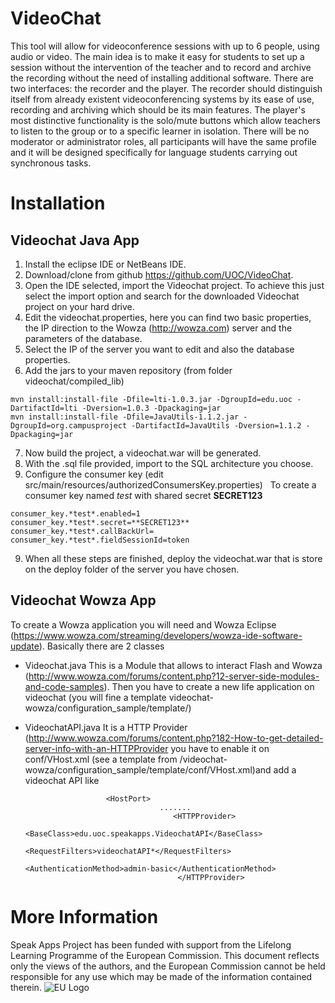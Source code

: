VideoChat
=========

This tool will allow for videoconference sessions with up to 6 people, using audio or video. 
The main idea is to make it easy for students to set up a session without the intervention of the teacher and to record and archive the recording without the need of installing additional software. There are two interfaces: the recorder and the player. 
The recorder should distinguish itself from already existent videoconferencing systems by its ease of use, recording and archiving which should be its main features. The player's most distinctive functionality is the solo/mute buttons which allow teachers to listen to the group or to a specific learner in isolation. There will be no moderator or administrator roles, all participants will have the same profile and it will be designed specifically for language students carrying out synchronous tasks.

Installation
============

## Videochat Java App

1.	Install the eclipse IDE or NetBeans IDE.
2.	Download/clone from github https://github.com/UOC/VideoChat.
3.	Open the IDE selected, import the Videochat project. To achieve this just select the import option and search for the downloaded Videochat project on your hard drive.
4.	Edit the videochat.properties, here you can find two basic properties, the IP direction to the Wowza (http://wowza.com) server and the parameters of the database. 
5.	Select the IP of the server you want to edit and also the database properties.
6.    Add the jars to your maven repository (from folder videochat/compiled_lib)

    mvn install:install-file -Dfile=lti-1.0.3.jar -DgroupId=edu.uoc -DartifactId=lti -Dversion=1.0.3 -Dpackaging=jar
    mvn install:install-file -Dfile=JavaUtils-1.1.2.jar -DgroupId=org.campusproject -DartifactId=JavaUtils -Dversion=1.1.2 -Dpackaging=jar
    
7.   Now build the project, a videochat.war will be generated.
8.   With the .sql file provided, import to the SQL architecture you choose.
9.   Configure the consumer key (edit src/main/resources/authorizedConsumersKey.properties)
     To create a consumer key named *test* with shared secret **SECRET123**
    
    consumer_key.*test*.enabled=1
    consumer_key.*test*.secret=**SECRET123**
    consumer_key.*test*.callBackUrl=
    consumer_key.*test*.fieldSessionId=token
    
9.   When all these steps are finished, deploy the videochat.war that is store on the deploy folder of the server you have chosen.

## Videochat Wowza App
To create a Wowza application you will need and Wowza Eclipse (https://www.wowza.com/streaming/developers/wowza-ide-software-update). Basically there are 2 classes
* Videochat.java This is a Module that allows to interact Flash and Wowza (http://www.wowza.com/forums/content.php?12-server-side-modules-and-code-samples). Then you have to create a new life application on videochat (you will fine a template videochat-wowza/configuration_sample/template/)
     
* VideochatAPI.java It is a HTTP Provider (http://www.wowza.com/forums/content.php?182-How-to-get-detailed-server-info-with-an-HTTPProvider
 you have to enable it on conf/VHost.xml (see a template from /videochat-wowza/configuration_sample/template/conf/VHost.xml)and add a videochat API like
 
     <!-- Admin HostPort -->
                        <HostPort>
                                    .......
                                       <HTTPProvider>
                                                <BaseClass>edu.uoc.speakapps.VideochatAPI</BaseClass>
                                                <RequestFilters>videochatAPI*</RequestFilters>
                                                <AuthenticationMethod>admin-basic</AuthenticationMethod>
                                        </HTTPProvider>
# More Information
Speak Apps Project has been funded with support from the Lifelong Learning Programme of the European Commission. This document reflects only the views of the authors, and the European Commission cannot be held responsible for any use which may be made of the information contained therein. 
![EU Logo](http://www.speakapps.eu/wp-content/themes/speakapps/images/EU_flag.jpg)